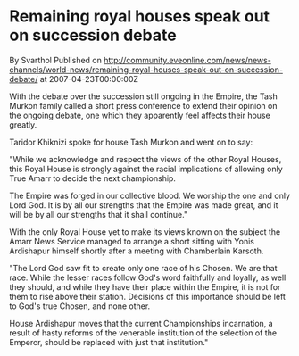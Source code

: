 # Remaining royal houses speak out on succession debate
By Svarthol
Published on http://community.eveonline.com/news/news-channels/world-news/remaining-royal-houses-speak-out-on-succession-debate/ at 2007-04-23T00:00:00Z

With the debate over the succession still ongoing in the Empire, the Tash Murkon family called a short press conference to extend their opinion on the ongoing debate, one which they apparently feel affects their house greatly.  
  
Taridor Khiknizi spoke for house Tash Murkon and went on to say:  
  
"While we acknowledge and respect the views of the other Royal Houses, this Royal House is strongly against the racial implications of allowing only True Amarr to decide the next championship.  
  
The Empire was forged in our collective blood. We worship the one and only Lord God. It is by all our strengths that the Empire was made great, and it will be by all our strengths that it shall continue."  
  
With the only Royal House yet to make its views known on the subject the Amarr News Service managed to arrange a short sitting with Yonis Ardishapur himself shortly after a meeting with Chamberlain Karsoth.  
  
"The Lord God saw fit to create only one race of his Chosen. We are that race. While the lesser races follow God's word faithfully and loyally, as well they should, and while they have their place within the Empire, it is not for them to rise above their station. Decisions of this importance should be left to God's true Chosen, and none other.  
  
House Ardishapur moves that the current Championships incarnation, a result of hasty reforms of the venerable institution of the selection of the Emperor, should be replaced with just that institution."

